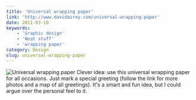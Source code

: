 ```yaml
---
title: 'Universal wrapping paper'
link: 'http://www.davidairey.com/universal-wrapping-paper'
date: 2011-03-10
keywords:
    - 'Graphic design'
    - 'Neat stuff'
    - 'wrapping paper'
category: Design
slug: universal-wrapping-paper
---
```


![](http://www.davidairey.com/images/packaging/universal-wrapping-paper-1.jpg "Universal wrapping paper")
Clever idea: use this universal wrapping paper for all occasions. Just mark a special greeting
(follow the link for more photos and a map of all greetings). It's a smart and fun idea, but I could
argue over the personal feel to it.
